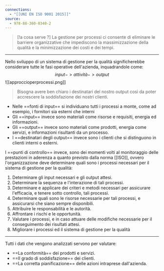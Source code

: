 ```yaml
---
connections:
  - "[[UNI EN ISO 9001 2015]]"
source:
  - 978-88-360-0340-2
---
```

>[!a cosa serve ?] 
>La gestione per processi ci consente di eliminare le barriere organizzative che impediscono la massimizzazione della qualità e la minimizzazione dei costi e dei tempi.

---

Nello sviluppo di un sistema di gestione per la qualità significherebbe considerare tutte le fasi operative dell'azienda, inquadrandole come:
$$input -> attività -> output$$
![[approccioperprocessi.png]]
>Bisogna avere ben chiaro i destinatari del nostro output così da poter accrescere la soddisfazione dei nostri clienti.

- Nelle ==fonti di input== si individuano tutti i processi a monte, come ad esempio, i fornitori sia esterni che interni
- Gli ==input== invece sono materiali come risorse e requisiti, energia ed informazioni.
- Gli ==output== invece sono materiali come prodotti, energia come servizi, e informazioni risultanti da un processo. 
- I ==destinatari degli output== invece sono i clienti che si distinguono in clienti interni o esterni.

I ==punti di controllo== invece, sono dei momenti volti al monitoraggio delle prestazioni in aderenza a quanto previsto dalla norma [[ISO]], ovvero l'organizzazione deve determinare quali sono i processi necessari per il sistema di gestione per la qualità:
1. Determinare gli input necessari e gli output attesi.
2. Determinare la sequenza e l'interazione di tali processi.
3. Determinare e applicare dei criteri e metodi necessari per assicurare l'efficacia, e tenere sotto controllo, tali processi.
4. Determinare quali sono le risorse necessarie per tali processi, e assicurarsi che siano sempre disponibili.
5. Attribuire le responsabilità e le autorità.
6. Affrontare i rischi e le opportunità.
7. Valutare i processi, e in caso attuare delle modifiche necessarie per il conseguimento dei risultati attesi.
8. Migliorare i processi ed il sistema di gestione per la qualità
 ---

Tutti i dati che vengono analizzati servono per valutare:
- ==La conformità== dei prodotti e servizi.
- ==Il grado di soddisfazione== dei clienti.
- ==La corretta pianificazione== delle azioni intraprese dall'azienda.
